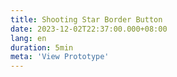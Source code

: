 ```yaml
---
title: Shooting Star Border Button
date: 2023-12-02T22:37:00.000+08:00
lang: en
duration: 5min
meta: 'View Prototype'
---
```


<Title />

<ShootingStarBorder />
